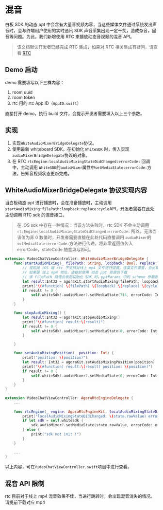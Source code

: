 # 混音

白板 SDK 的动态 ppt 中会含有大量音视频内容，当这些媒体文件通过系统发出声音时，会与终端用户使用的实时通讯 SDK 声音采集出现一定干扰，造成杂音，回音等问题。为此，我们新增使用 RTC 来播放动态音视频的混音 API。

>该文档默认开发者已经完成 RTC 集成，如果对 RTC 相关集成有疑问，请查看 [RTC](RTC.md)

## Demo 启动

demo 需要填写以下三样内容：

1. room uuid
2. room token
3. rtc 用的 rtc App ID（`AppID.swift`）

直接打开 demo，执行 build 文件，会提示开发者需要填入以上三个参数。

## 实现

1. 实现`WhiteAudioMixerBridgeDelegate`协议。
1. 使用最新 whiteboard SDK，在初始化 `WhiteSDK` 时，传入实现`audioMixerBridgeDelegate`协议的对象。
1. 在 RTC `rtcEngine:localAudioMixingStateDidChanged:errorCode:`  回调中，主动调用 `WhiteSDK`的`audioMixer`属性中`setMediaState:errorCode:`方法，告知音视频状态更新完成。

## WhiteAudioMixerBridgeDelegate 协议实现内容

当白板动态 ppt 进行播放时，会在准备播放时，主动调用 `startAudioMixing:filePath:loopback:replace:cycle`API，开发者需要在此处主动调用 RTC sdk 的混音接口。
>在 iOS sdk 中存在一种情况：当该方法失败时，rtc SDK 不会主动调用 `rtcEngine:localAudioMixingStateDidChanged:errorCode:` 所以，无法当该值为非 0 数值时，开发者需要直接在此处代码直接调用 `audioMixer`的`setMediaState:errorCode:`方法进行传递，将非零返回值传入 errorCode，stateCode 随意填写即可。

```Swift
extension VideoChatViewController: WhiteAudioMixerBridgeDelegate {
    func startAudioMixing(_ filePath: String, loopback: Bool, replace: Bool, cycle: Int) {
        // 现阶段 iOS 端 rtc 不支持对线上 mp4 文件进行混音。该类文件混音，会出现跳转失败导致混音效果消失的问题。
        // 如果是 线上 mp4 地址，请提前使用 动态 ppt 资源包下载
        // 该 filePath 路径会收到初始化 SDK 时，pptParams 中的 scheme 参数影响。请自行恢复。
        let result:Int32 = agoraKit.startAudioMixing(filePath, loopback: true, replace: false, cycle: 1)
        print("\(#function) \(filePath) \(loopback) \(replace) \(cycle) result:\(result)")
        if result != 0 {
            self.whiteSdk!.audioMixer?.setMediaState(714, errorCode: Int(result))
        }
    }

    func stopAudioMixing() {
        let result:Int32 = agoraKit.stopAudioMixing()
        print("\(#function) result:\(result)")
        if result != 0 {
            self.whiteSdk!.audioMixer?.setMediaState(0, errorCode: Int(result))
        }

    }

    func setAudioMixingPosition(_ position: Int) {
        print("position: \(position)")
        let result: Int32 = agoraKit.setAudioMixingPosition(position)
        print("\(#function) result:\(result) position: \(position)")
        if result != 0 {
            self.whiteSdk!.audioMixer?.setMediaState(0, errorCode: Int(result))
        }
    }
}

extension VideoChatViewController: AgoraRtcEngineDelegate {
    ...
    
    func rtcEngine(_ engine: AgoraRtcEngineKit, localAudioMixingStateDidChanged state: AgoraAudioMixingStateCode, errorCode: AgoraAudioMixingErrorCode) {
        print("localAudioMixingStateDidChanged: \(state.rawValue) errorCode: \(errorCode.rawValue)")
        if let sdk = self.whiteSdk {
            sdk.audioMixer?.setMediaState(state.rawValue, errorCode: errorCode.rawValue)
        } else {
            print("sdk not init !")
        }
    }
    
    ...    
}
```

以上内容，可在`VideoChatViewController.swift`项目中进行查看。

## 混音 API 限制

rtc 目前对于线上 mp4 混音效果不佳，当进行跳转时，会出现混音消失的情况。请提前下载对应 mp4
